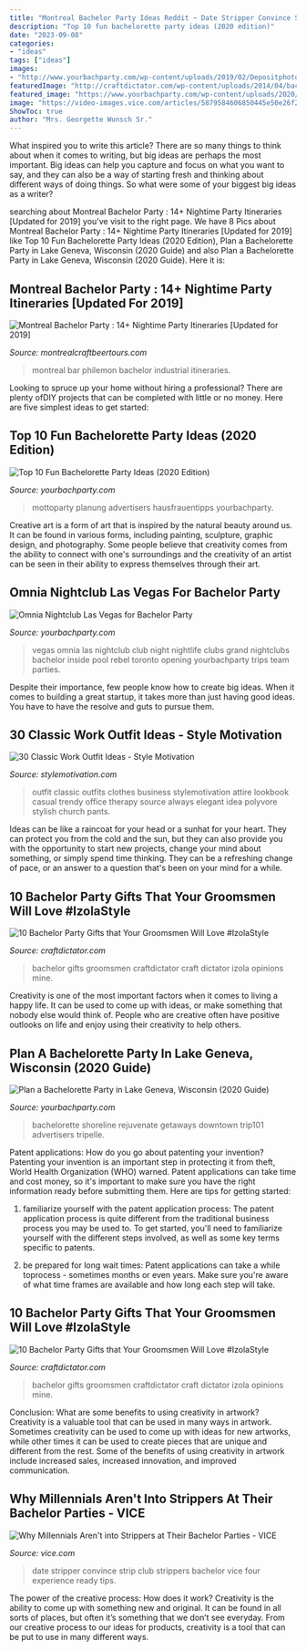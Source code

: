 ```yaml
---
title: "Montreal Bachelor Party Ideas Reddit ~ Date Stripper Convince Strip Club Strippers Bachelor Vice Four Experience Ready Tips"
description: "Top 10 fun bachelorette party ideas (2020 edition)"
date: "2023-09-08"
categories:
- "ideas"
tags: ["ideas"]
images:
- "http://www.yourbachparty.com/wp-content/uploads/2019/02/Depositphotos_33446297_m-2015-768x626.jpg"
featuredImage: "http://craftdictator.com/wp-content/uploads/2014/04/bachelor2-1024x1024.jpg"
featured_image: "https://www.yourbachparty.com/wp-content/uploads/2020/02/wisconsin-lake-geneva-shoreline.jpg"
image: "https://video-images.vice.com/articles/5879584606850445e50e26f2/lede/1484686088370-VCOM01-003_BORED_v1.jpeg?crop=0.9563xw:1xh;0xw,0xh&amp;resize=1200:*"
ShowToc: true
author: "Mrs. Georgette Wunsch Sr."
---
```



What inspired you to write this article?
There are so many things to think about when it comes to writing, but big ideas are perhaps the most important. Big ideas can help you capture and focus on what you want to say, and they can also be a way of starting fresh and thinking about different ways of doing things. So what were some of your biggest big ideas as a writer?

	

		
searching about Montreal Bachelor Party : 14+ Nightime Party Itineraries [Updated for 2019] you've visit to the right page. We have 8 Pics about Montreal Bachelor Party : 14+ Nightime Party Itineraries [Updated for 2019] like Top 10 Fun Bachelorette Party Ideas (2020 Edition), Plan a Bachelorette Party in Lake Geneva, Wisconsin (2020 Guide) and also Plan a Bachelorette Party in Lake Geneva, Wisconsin (2020 Guide). Here it is:
		
    
## Montreal Bachelor Party : 14+ Nightime Party Itineraries [Updated For 2019]

<img loading=lazy src="https://montrealcraftbeertours.com/wp-content/uploads/2018/03/Philemon-bar-Old-Montreal-restaurant-and-club.jpg" onerror="this.onerror=null;this.src='https://tse4.mm.bing.net/th?id=OIP.qIBEWcoR5lU6ghg1O4JR9AHaE8&amp;pid=15.1';" alt="Montreal Bachelor Party : 14+ Nightime Party Itineraries [Updated for 2019]">

_Source: montrealcraftbeertours.com_

>montreal bar philemon bachelor industrial itineraries. 

	

Looking to spruce up your home without hiring a professional? There are plenty ofDIY projects that can be completed with little or no money. Here are five simplest ideas to get started: 

    
## Top 10 Fun Bachelorette Party Ideas (2020 Edition)

<img loading=lazy src="http://www.yourbachparty.com/wp-content/uploads/2019/02/Depositphotos_33446297_m-2015-768x626.jpg" onerror="this.onerror=null;this.src='https://tse3.mm.bing.net/th?id=OIP.ApOQU_rlCvxuhktJSD2oCgHaGC&amp;pid=15.1';" alt="Top 10 Fun Bachelorette Party Ideas (2020 Edition)">

_Source: yourbachparty.com_

>mottoparty planung advertisers hausfrauentipps yourbachparty. 

	

Creative art is a form of art that is inspired by the natural beauty around us. It can be found in various forms, including painting, sculpture, graphic design, and photography. Some people believe that creativity comes from the ability to connect with one's surroundings and the creativity of an artist can be seen in their ability to express themselves through their art.

    
## Omnia Nightclub Las Vegas For Bachelor Party

<img loading=lazy src="https://www.yourbachparty.com/wp-content/uploads/2014/05/omnia-las-vegas.jpg" onerror="this.onerror=null;this.src='https://tse4.mm.bing.net/th?id=OIP.KYKqOEYSMGGFAobxSmtBPgHaE7&amp;pid=15.1';" alt="Omnia Nightclub Las Vegas for Bachelor Party">

_Source: yourbachparty.com_

>vegas omnia las nightclub club night nightlife clubs grand nightclubs bachelor inside pool rebel toronto opening yourbachparty trips team parties. 

	

Despite their importance, few people know how to create big ideas. When it comes to building a great startup, it takes more than just having good ideas. You have to have the resolve and guts to pursue them.

    
## 30 Classic Work Outfit Ideas - Style Motivation

<img loading=lazy src="http://www.stylemotivation.com/wp-content/uploads/2013/07/30-Classic-Work-Outfit-Ideas-28.jpg" onerror="this.onerror=null;this.src='https://tse1.mm.bing.net/th?id=OIP.-1NGYFwv4ksyGxQMfbBihwHaHa&amp;pid=15.1';" alt="30 Classic Work Outfit Ideas - Style Motivation">

_Source: stylemotivation.com_

>outfit classic outfits clothes business stylemotivation attire lookbook casual trendy office therapy source always elegant idea polyvore stylish church pants. 

	

Ideas can be like a raincoat for your head or a sunhat for your heart. They can protect you from the cold and the sun, but they can also provide you with the opportunity to start new projects, change your mind about something, or simply spend time thinking. They can be a refreshing change of pace, or an answer to a question that's been on your mind for a while.

    
## 10 Bachelor Party Gifts That Your Groomsmen Will Love #IzolaStyle

<img loading=lazy src="http://craftdictator.com/wp-content/uploads/2014/04/bachelor2-1024x1024.jpg" onerror="this.onerror=null;this.src='https://tse4.mm.bing.net/th?id=OIP.zJR-Awwtu6felz8oPL8NIgHaHa&amp;pid=15.1';" alt="10 Bachelor Party Gifts that Your Groomsmen Will Love #IzolaStyle">

_Source: craftdictator.com_

>bachelor gifts groomsmen craftdictator craft dictator izola opinions mine. 

	

Creativity is one of the most important factors when it comes to living a happy life. It can be used to come up with ideas, or make something that nobody else would think of. People who are creative often have positive outlooks on life and enjoy using their creativity to help others.

    
## Plan A Bachelorette Party In Lake Geneva, Wisconsin (2020 Guide)

<img loading=lazy src="https://www.yourbachparty.com/wp-content/uploads/2020/02/wisconsin-lake-geneva-shoreline.jpg" onerror="this.onerror=null;this.src='https://tse2.mm.bing.net/th?id=OIP.zZk4uPijVM03J6hcF0GbbwEsDF&amp;pid=15.1';" alt="Plan a Bachelorette Party in Lake Geneva, Wisconsin (2020 Guide)">

_Source: yourbachparty.com_

>bachelorette shoreline rejuvenate getaways downtown trip101 advertisers tripelle. 

	

Patent applications: How do you go about patenting your invention?
Patenting your invention is an important step in protecting it from theft, World Health Organization (WHO) warned. Patent applications can take time and cost money, so it's important to make sure you have the right information ready before submitting them. Here are tips for getting started:
1. familiarize yourself with the patent application process: The patent application process is quite different from the traditional business process you may be used to. To get started, you'll need to familiarize yourself with the different steps involved, as well as some key terms specific to patents.



2. be prepared for long wait times: Patent applications can take a while toprocess - sometimes months or even years. Make sure you're aware of what time frames are available and how long each step will take.



    
## 10 Bachelor Party Gifts That Your Groomsmen Will Love #IzolaStyle

<img loading=lazy src="http://craftdictator.com/wp-content/uploads/2014/04/bachelor2.jpg" onerror="this.onerror=null;this.src='https://tse3.mm.bing.net/th?id=OIP.2iKu-mZXKi2tda5RqYieWwHaHa&amp;pid=15.1';" alt="10 Bachelor Party Gifts that Your Groomsmen Will Love #IzolaStyle">

_Source: craftdictator.com_

>bachelor gifts groomsmen craftdictator craft dictator izola opinions mine. 

	

Conclusion: What are some benefits to using creativity in artwork?
Creativity is a valuable tool that can be used in many ways in artwork. Sometimes creativity can be used to come up with ideas for new artworks, while other times it can be used to create pieces that are unique and different from the rest. Some of the benefits of using creativity in artwork include increased sales, increased innovation, and improved communication.

    
## Why Millennials Aren&#039;t Into Strippers At Their Bachelor Parties - VICE

<img loading=lazy src="https://video-images.vice.com/articles/5879584606850445e50e26f2/lede/1484686088370-VCOM01-003_BORED_v1.jpeg?crop=0.9563xw:1xh;0xw,0xh&amp;resize=1200:*" onerror="this.onerror=null;this.src='https://tse3.mm.bing.net/th?id=OIP.j1fKQQy2_mRNAHHS9Mxm6gHaEW&amp;pid=15.1';" alt="Why Millennials Aren&#039;t into Strippers at Their Bachelor Parties - VICE">

_Source: vice.com_

>date stripper convince strip club strippers bachelor vice four experience ready tips. 

	

The power of the creative process: How does it work?
Creativity is the ability to come up with something new and original. It can be found in all sorts of places, but often it’s something that we don’t see everyday. From our creative process to our ideas for products, creativity is a tool that can be put to use in many different ways.

